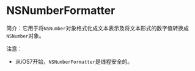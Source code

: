 # NSNumberFormatter

简介：它用于将`NSNumber`对象格式化成文本表示及将文本形式的数字值转换成`NSNumber`对象。

注意：

* 从iOS7开始，`NSNumberFormatter`是线程安全的。

